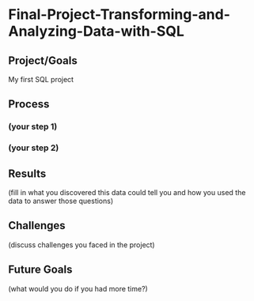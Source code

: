# Final-Project-Transforming-and-Analyzing-Data-with-SQL

## Project/Goals
My first SQL project 

<!-- Adding pictures  -->
<!-- ![description](location_of_image) -->

## Process
### (your step 1)
### (your step 2)

## Results
(fill in what you discovered this data could tell you and how you used the data to answer those questions)

## Challenges 
(discuss challenges you faced in the project)

## Future Goals
(what would you do if you had more time?)
